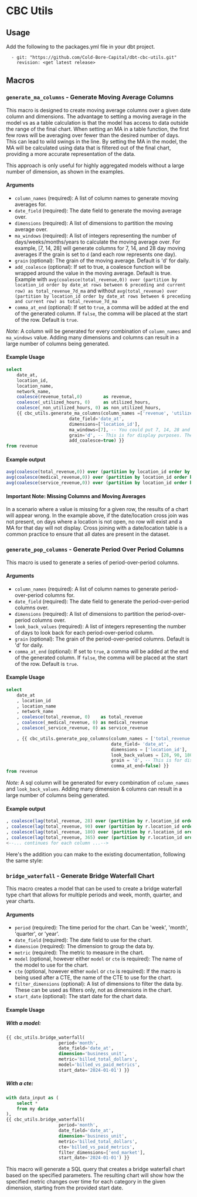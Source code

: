 # CBC Utils

## Usage
Add the following to the packages.yml file in your dbt project.
```
  - git: "https://github.com/Cold-Bore-Capital/dbt-cbc-utils.git"
    revision: <get latest release>
```

## Macros

### `generate_ma_columns` - Generate Moving Average Columns

This macro is designed to create moving average columns over a given date column and dimensions. The advantage to setting a moving average in the model vs as a table calculation is that the model has access to data outside the range of the final chart. When setting an MA in a table function, the first few rows will be averaging over fewer than the desired number of days. This can lead to wild swings in the line. By setting the MA in the model, the MA will be calculated using data that is filtered out of the final chart, providing a more accurate representation of the data.

This approach is only useful for highly aggregated models without a large number of dimension, as shown in the examples. 

#### Arguments
- `column_names` (required): A list of column names to generate moving averages for.
- `date_field` (required): The date field to generate the moving average over.
- `dimensions` (required): A list of dimensions to partition the moving average over. 
- `ma_windows` (required): A list of integers representing the number of days/weeks/months/years to calculate the moving average over. For example, [7, 14, 28] will generate columns for 7, 14, and 28 day moving averages if the grain is set to `d` (and each row represents one day).
- `grain` (optional): The grain of the moving average. Default is 'd' for daily.
- `add_coalesce` (optional): If set to true, a coalesce function will be wrapped around the value in the moving average. Default is true. Example with `avg(coalesce(total_revenue,0)) over (partition by location_id order by date_at rows between 6 preceding and current row) as total_revenue_7d_ma` and without `avg(total_revenue) over (partition by location_id order by date_at rows between 6 preceding and current row) as total_revenue_7d_ma`
- `comma_at_end` (optional): If set to `true`, a comma will be added at the end of the generated column. If `false`, the comma will be placed at the start of the row. Default is `true`.

*Note:* A column will be generated for every combination of `column_names` and `ma_windows` value. Adding many dimensions and columns can result in a large number of columns being generated.

#### Example Usage
```sql
select
    date_at,
    location_id,
    location_name,
    network_name,
    coalesce(revenue_total,0)        as revenue,
    coalesce(_utilized_hours, 0)     as utilized_hours,
    coalesce(_non_utilized_hours, 0) as non_utilized_hours,
    {{ cbc_utils.generate_ma_columns(column_names =['revenue', 'utilized_hours', 'non_utilized_hours'],
                        date_field='date_at',
                        dimensions=['location_id'],
                        ma_windows=[7], -- You could put 7, 14, 28 and columns will generate for each.
                        grain='d', -- This is for display purposes. The column name will be set using this value.
                        add_coalesce=true) }}
from revenue
```
#### Example output 
```sql
avg(coalesce(total_revenue,0)) over (partition by location_id order by date_at rows between 6 preceding and current row) as total_revenue_7d_ma,
avg(coalesce(medical_revenue,0)) over (partition by location_id order by date_at rows between 6 preceding and current row) as medical_revenue_7d_ma,
avg(coalesce(service_revenue,0)) over (partition by location_id order by date_at rows between 6 preceding and current row) as service_revenue_7d_ma,
```

#### Important Note: Missing Columns and Moving Averages

In a scenario where a value is missing for a given row, the results of a chart will appear wrong. In the example above, if the date/location cross join was not present, on days where a location is not open, no row will exist and a MA for that day will not display. Cross joining with a date/location table is a common practice to ensure that all dates are present in the dataset.

### `generate_pop_columns` - Generate Period Over Period Columns
This macro is used to generate a series of period-over-period columns.

#### Arguments
- `column_names` (required): A list of column names to generate period-over-period columns for.
- `date_field` (required): The date field to generate the period-over-period columns over.
- `dimensions` (required): A list of dimensions to partition the period-over-period columns over.
- `look_back_values` (required): A list of integers representing the number of days to look back for each period-over-period column.
- `grain` (optional): The grain of the period-over-period columns. Default is 'd' for daily.
- `comma_at_end` (optional): If set to `true`, a comma will be added at the end of the generated column. If `false`, the comma will be placed at the start of the row. Default is `true`.

#### Example Usage

```sql
select
    date_at
    , location_id
    , location_name
    , network_name
    , coalesce(total_revenue, 0)    as total_revenue
    , coalesce(_medical_revenue, 0) as medical_revenue
    , coalesce(_service_revenue, 0) as service_revenue

    , {{ cbc_utils.generate_pop_columns(column_names = ['total_revenue', 'medical_revenue', 'service_revenue'],
                                        date_field= 'date_at',
                                        dimensions = ['location_id'],
                                        look_back_values = [28, 90, 180, 365],
                                        grain = 'd', -- This is for display purposes. The column name will be set using this value.
                                        comma_at_end=false) }}
from revenue

```
*Note:* A sql column will be generated for every combination of `column_names` and `look_back_values`. Adding many dimension & columns can result in a large number of columns being generated.

#### Example output 

```sql
, coalesce(lag(total_revenue, 28) over (partition by r.location_id order by r.date_at), 0) as total_revenue_28d_pop
, coalesce(lag(total_revenue, 90) over (partition by r.location_id order by r.date_at), 0) as total_revenue_90d_pop
, coalesce(lag(total_revenue, 180) over (partition by r.location_id order by r.date_at), 0) as total_revenue_180d_pop
, coalesce(lag(total_revenue, 365) over (partition by r.location_id order by r.date_at), 0) as total_revenue_365d_pop
<--... continues for each column ...-->
```

Here's the addition you can make to the existing documentation, following the same style:

### `bridge_waterfall` - Generate Bridge Waterfall Chart

This macro creates a model that can be used to create a bridge waterfall type chart that allows for multiple periods and week, month, quarter, and year charts.

#### Arguments
- `period` (required): The time period for the chart. Can be 'week', 'month', 'quarter', or 'year'.
- `date_field` (required): The date field to use for the chart.
- `dimension` (required): The dimension to group the data by.
- `metric` (required): The metric to measure in the chart.
- `model` (optional, however either `model` or `cte` is required): The name of the model to use for the chart.
- `cte` (optional, however either `model` or `cte` is required): If the macro is being used after a CTE, the name of the CTE to use for the chart.
- `filter_dimensions` (optional): A list of dimensions to filter the data by. These can be used as filters only, not as dimensions in the chart.
- `start_date` (optional): The start date for the chart data.

#### Example Usage

##### With a model:
```sql
{{ cbc_utils.bridge_waterfall(
                    period='month',
                    date_field='date_at',
                    dimension='business_unit',
                    metric='billed_total_dollars',
                    model='billed_vs_paid_metrics',
                    start_date='2024-01-01') }}
```

##### With a cte:
```sql
with data_input as (
    select *
    from my data
), 
{{ cbc_utils.bridge_waterfall(
                    period='month',
                    date_field='date_at',
                    dimension='business_unit',
                    metric='billed_total_dollars',
                    cte='billed_vs_paid_metrics',
                    filter_dimensions=['end_market'],
                    start_date='2024-01-01') }}
```

This macro will generate a SQL query that creates a bridge waterfall chart based on the specified parameters. The resulting chart will show how the specified metric changes over time for each category in the given dimension, starting from the provided start date.